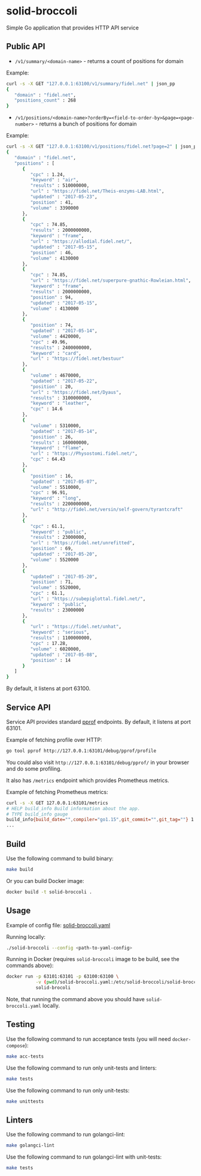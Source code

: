 # solid-broccoli 

Simple Go application that provides HTTP API service

## Public API 

- `/v1/summary/<domain-name>` - returns a count of positions for domain

Example:
```bash
curl -s -X GET "127.0.0.1:63100/v1/summary/fidel.net" | json_pp
{
   "domain" : "fidel.net",
   "positions_count" : 268
}
```

- `/v1/positions/<domain-name>?orderBy=<field-to-order-by>&page=<page-number>` - returns a bunch of
positions for domain 

Example:
```bash
curl -s -X GET "127.0.0.1:63100/v1/positions/fidel.net?page=2" | json_pp
{
   "domain" : "fidel.net",
   "positions" : [
      {
         "cpc" : 1.24,
         "keyword" : "air",
         "results" : 510000000,
         "url" : "https://fidel.net/Theis-enzyms-LAB.html",
         "updated" : "2017-05-23",
         "position" : 41,
         "volume" : 3390000
      },
      {
         "cpc" : 74.85,
         "results" : 2000000000,
         "keyword" : "frame",
         "url" : "https://allodial.fidel.net/",
         "updated" : "2017-05-15",
         "position" : 46,
         "volume" : 4130000
      },
      {
         "cpc" : 74.85,
         "url" : "https://fidel.net/superpure-gnathic-Rowleian.html",
         "keyword" : "frame",
         "results" : 2000000000,
         "position" : 94,
         "updated" : "2017-05-15",
         "volume" : 4130000
      },
      {
         "position" : 74,
         "updated" : "2017-05-14",
         "volume" : 4420000,
         "cpc" : 49.96,
         "results" : 2400000000,
         "keyword" : "card",
         "url" : "https://fidel.net/bestuur"
      },
      {
         "volume" : 4670000,
         "updated" : "2017-05-22",
         "position" : 20,
         "url" : "https://fidel.net/Dyaus",
         "results" : 3100000000,
         "keyword" : "leather",
         "cpc" : 14.6
      },
      {
         "volume" : 5310000,
         "updated" : "2017-05-14",
         "position" : 26,
         "results" : 160000000,
         "keyword" : "flame",
         "url" : "https://Physostomi.fidel.net/",
         "cpc" : 64.43
      },
      {
         "position" : 16,
         "updated" : "2017-05-07",
         "volume" : 5510000,
         "cpc" : 96.91,
         "keyword" : "long",
         "results" : 2200000000,
         "url" : "http://fidel.net/versin/self-govern/tyrantcraft"
      },
      {
         "cpc" : 61.1,
         "keyword" : "public",
         "results" : 23000000,
         "url" : "https://fidel.net/unrefitted",
         "position" : 69,
         "updated" : "2017-05-20",
         "volume" : 5520000
      },
      {
         "updated" : "2017-05-20",
         "position" : 71,
         "volume" : 5520000,
         "cpc" : 61.1,
         "url" : "https://subepiglottal.fidel.net/",
         "keyword" : "public",
         "results" : 23000000
      },
      {
         "url" : "https://fidel.net/unhat",
         "keyword" : "serious",
         "results" : 1100000000,
         "cpc" : 17.28,
         "volume" : 6020000,
         "updated" : "2017-05-08",
         "position" : 14
      }
   ]
}
```

By default, it listens at port 63100.

## Service API

Service API provides standard [pprof](https://golang.org/pkg/net/http/pprof/) endpoints.
By default, it listens at port 63101.

Example of fetching profile over HTTP:
```bash
go tool pprof http://127.0.0.1:63101/debug/pprof/profile
```

You could also visit `http://127.0.0.1:63101/debug/pprof/` in your browser and do some profiling.

It also has `/metrics` endpoint which provides Prometheus metrics.

Example of fetching Prometheus metrics:
```bash
curl -s -X GET 127.0.0.1:63101/metrics
# HELP build_info Build information about the app.
# TYPE build_info gauge
build_info{build_date="",compiler="go1.15",git_commit="",git_tag=""} 1
...
```

## Build 

Use the following command to build binary:

```bash
make build
```

Or you can build Docker image:

```bash 
docker build -t solid-broccoli .
```

## Usage

Example of config file: [solid-broccoli.yaml](solid-broccoli.example.yaml)

Running locally:
```bash
./solid-broccoli --config <path-to-yaml-config>
```

Running in Docker (requires `solid-broccoli` image to be build, see the commands above):
```bash
docker run -p 63101:63101 -p 63100:63100 \
           -v (pwd)/solid-broccoli.yaml:/etc/solid-broccoli/solid-broccoli.yaml \
           solid-brocoli
```

Note, that running the command above you should have `solid-broccoli.yaml` locally.

## Testing

Use the following command to run acceptance tests (you will need `docker-compose`):

```sh
make acc-tests
```

Use the following command to run only unit-tests and linters:

```sh
make tests
```

Use the following command to run only unit-tests:

```sh
make unittests
```

## Linters

Use the following command to run golangci-lint:

```sh
make golangci-lint
```

Use the following command to run golangci-lint with unit-tests:

```sh
make tests
```
